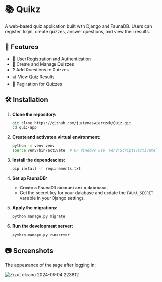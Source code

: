 # 📚 Quikz

A web-based quiz application built with Django and FaunaDB. Users can register, login, create quizzes, answer questions, and view their results.

## 🚀 Features

- 🔐 User Registration and Authentication
- 📝 Create and Manage Quizzes
- ❓ Add Questions to Quizzes
- 📊 View Quiz Results
- 🔄 Pagination for Quizzes

## 🛠️ Installation

1. **Clone the repository:**
    ```bash
    git clone https://github.com/justynaswierczek/Quiz.git
    cd quiz-app
    ```

2. **Create and activate a virtual environment:**
    ```bash
    python -m venv venv
    source venv/bin/activate  # On Windows use `venv\Scripts\activate`
    ```

3. **Install the dependencies:**
    ```bash
    pip install -r requirements.txt
    ```

4. **Set up FaunaDB:**
    - Create a FaunaDB account and a database.
    - Get the secret key for your database and update the `FAUNA_SECRET` variable in your Django settings.

5. **Apply the migrations:**
    ```bash
    python manage.py migrate
    ```

6. **Run the development server:**
    ```bash
    python manage.py runserver
    ```

## 📷 Screenshots

The appearance of the page after logging in:

![Zrzut ekranu 2024-06-04 223812](https://github.com/justynaswierczek/Quiz/assets/105491587/e1875d5a-e1ae-4487-99b5-f9d22718be97)




